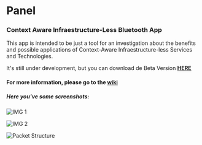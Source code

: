 # Panel
### Context Aware Infraestructure-Less Bluetooth App

This app is intended to be just a tool for an investigation about the benefits and possible applications of Context-Aware Infraestructure-less Services and Technologies.

It's still under development, but you can download de Beta Version [**HERE**](https://github.com/maesoser/Panel/raw/master/app/Floaty.apk)

#### For more information, please go to the [**wiki**](https://github.com/maesoser/Panel/wiki)
##### Here you've some screenshots:

![IMG 1](https://raw.githubusercontent.com/maesoser/Panel/master/screenshots/img1.png)

![IMG 2](https://raw.githubusercontent.com/maesoser/Panel/master/screenshots/img2.png)

![Packet Structure](https://raw.githubusercontent.com/maesoser/Panel/master/screenshots/Packets.png "Packet Structure")

